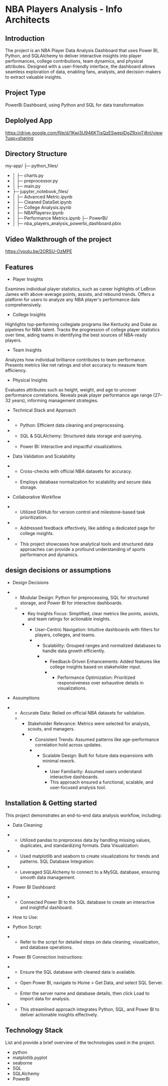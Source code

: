 # NBA Players Analysis - Info Architects

## Introduction
The project is an NBA Player Data Analysis Dashboard that uses Power BI, Python, and SQLAlchemy to deliver interactive insights into player performances, college contributions, team dynamics, and physical attributes. Designed with a user-friendly interface, the dashboard allows seamless exploration of data, enabling fans, analysts, and decision-makers to extract valuable insights.

## Project Type
PowerBi Dashboard, using Python and SQL for data transformation

## Deplolyed App
https://drive.google.com/file/d/1Kwj3U946KTisQzESwepIDgZRxjoTj8nI/view?usp=sharing

## Directory Structure
my-app/
├─ python_files/
- │  ├─ charts.py
- │  ├─ preprocessor.py
- │  ├─ main.py
- ├─ jupyter_notebook_files/
- │  ├─ Advanced Metric.ipynb
- │  ├─ Cleaned DataSet.ipynb
- │  ├─ College Analysis.ipynb
- │  ├─ NBAPlayersv.ipynb
- │  ├─ Performance Metrics.ipynb
├─ PowerBi/
- │  ├─ nba_players_analysis_powerbi_dashboard.pbix

## Video Walkthrough of the project
https://youtu.be/2ORSU-OzMPE

## Features
- Player Insights

Examines individual player statistics, such as career highlights of LeBron James with above-average points, assists, and rebound trends.
Offers a platform for users to analyze any NBA player's performance data comprehensively.

- College Insights

Highlights top-performing collegiate programs like Kentucky and Duke as pipelines for NBA talent.
Tracks the progression of college player statistics over time, aiding teams in identifying the best sources of NBA-ready players.

- Team Insights

Analyzes how individual brilliance contributes to team performance.
Presents metrics like net ratings and shot accuracy to measure team efficiency.

- Physical Insights

Evaluates attributes such as height, weight, and age to uncover performance correlations.
Reveals peak player performance age range (27–32 years), informing management strategies.

- Technical Stack and Approach

- - Python: Efficient data cleaning and preprocessing.
- - SQL & SQLAlchemy: Structured data storage and querying.
- - Power BI: Interactive and impactful visualizations.

- Data Validation and Scalability

- - Cross-checks with official NBA datasets for accuracy.
- - Employs database normalization for scalability and secure data storage.

- Collaborative Workflow

- - Utilized GitHub for version control and milestone-based task prioritization.
- - Addressed feedback effectively, like adding a dedicated page for college insights.
- - This project showcases how analytical tools and structured data approaches can provide a profound understanding of sports performance and dynamics.

## design decisions or assumptions
- Design Decisions
- - Modular Design: Python for preprocessing, SQL for structured storage, and Power BI for interactive dashboards.
  - - Key Insights Focus: Simplified, clear metrics like points, assists, and team ratings for actionable insights.
    - - User-Centric Navigation: Intuitive dashboards with filters for players, colleges, and teams.
      - - Scalability: Grouped ranges and normalized databases to handle data growth efficiently.
        - - Feedback-Driven Enhancements: Added features like college insights based on stakeholder input.
          - - Performance Optimization: Prioritized responsiveness over exhaustive details in visualizations.
                 
- Assumptions
- - Accurate Data: Relied on official NBA datasets for validation.
  - - Stakeholder Relevance: Metrics were selected for analysts, scouts, and managers.
    - - Consistent Trends: Assumed patterns like age-performance correlation hold across updates.
      - - Scalable Design: Built for future data expansions with minimal rework.
        - - User Familiarity: Assumed users understand interactive dashboards.
          - This approach ensured a functional, scalable, and user-focused analysis tool.

## Installation & Getting started
This project demonstrates an end-to-end data analysis workflow, including:

- Data Cleaning:

- - Utilized pandas to preprocess data by handling missing values, duplicates, and standardizing formats.
Data Visualization:

- - Used matplotlib and seaborn to create visualizations for trends and patterns.
SQL Database Integration:

- - Leveraged SQLAlchemy to connect to a MySQL database, ensuring smooth data management.

- Power BI Dashboard:

- - Connected Power BI to the SQL database to create an interactive and insightful dashboard.

- How to Use:

- Python Script:
- - Refer to the script for detailed steps on data cleaning, visualization, and database operations.

- Power BI Connection Instructions:
- - Ensure the SQL database with cleaned data is available.
- - Open Power BI, navigate to Home > Get Data, and select SQL Server.
- - Enter the server name and database details, then click Load to import data for analysis.
- - This streamlined approach integrates Python, SQL, and Power BI to deliver actionable insights effectively.

## Technology Stack
List and provide a brief overview of the technologies used in the project.

- python
- matplotlib.pyplot
- seaborne
- SQL
- SQLAlchemy
- PowerBi
